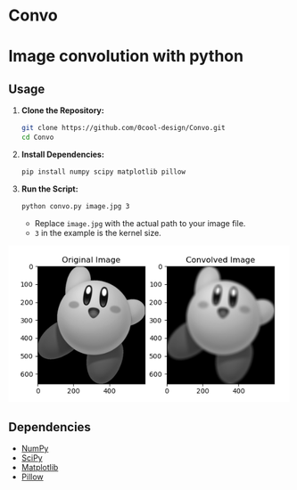 # Convo
# Image convolution with python

## Usage

1. **Clone the Repository:**
   ```bash
   git clone https://github.com/0cool-design/Convo.git
   cd Convo
   ```

2. **Install Dependencies:**
   ```bash
   pip install numpy scipy matplotlib pillow
   ```

3. **Run the Script:**
   ```bash
   python convo.py image.jpg 3
   ```
   - Replace `image.jpg` with the actual path to your image file.
   - `3` in the example is the kernel size.

![Example Image](example.png)

## Dependencies

- [NumPy](https://pypi.org/project/numpy/)
- [SciPy](https://pypi.org/project/scipy/)
- [Matplotlib](https://pypi.org/project/matplotlib/)
- [Pillow](https://pypi.org/project/Pillow/)


